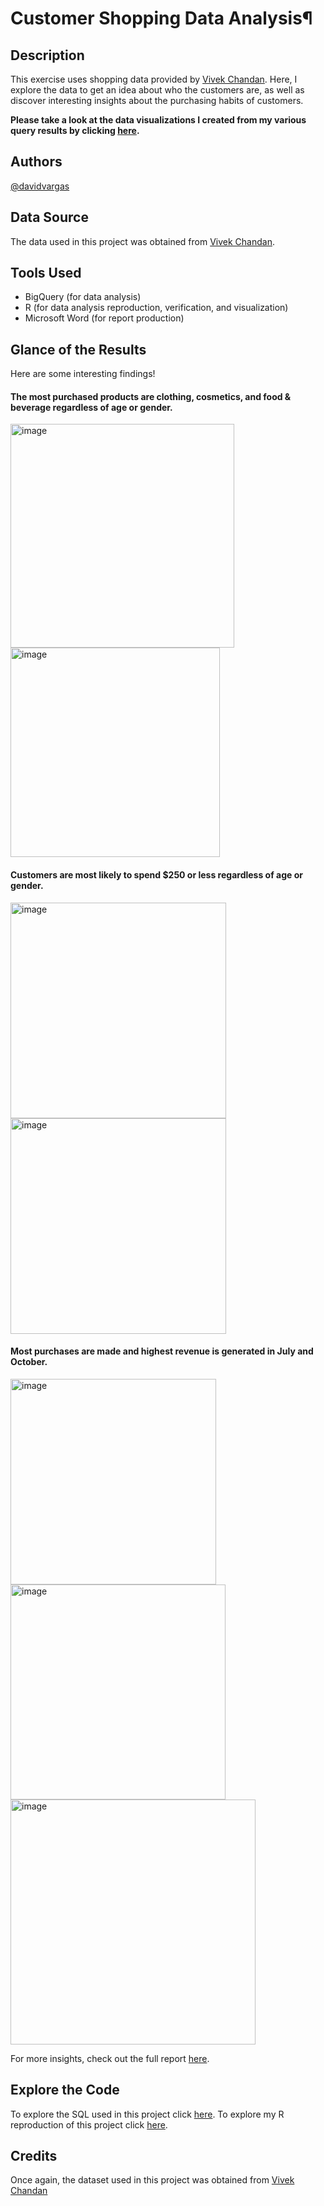 # Customer Shopping Data Analysis¶

## Description
This exercise uses shopping data provided by [Vivek Chandan](https://www.kaggle.com/datasets/vivekchandan/customer-shopping-data). Here, I explore the data to get an idea about who the customers are, as well as discover interesting insights about the purchasing habits of customers.

**Please take a look at the data visualizations I created from my various query results by clicking [here](https://github.com/davidvargas485/Customer-Shopping-Data-Analysis/blob/main/analysis-report-DV.pdf).**

## Authors
[@davidvargas](https://github.com/davidvargas485)

## Data Source
The data used in this project was obtained from [Vivek Chandan](https://www.kaggle.com/datasets/vivekchandan/customer-shopping-data).

## Tools Used
* BigQuery (for data analysis)
* R (for data analysis reproduction, verification, and visualization)
* Microsoft Word (for report production)

## Glance of the Results

Here are some interesting findings!

#### The most purchased products are clothing, cosmetics, and food & beverage regardless of age or gender.

<img width="358" alt="image" src="https://github.com/davidvargas485/Customer-Shopping-Data-Analysis/assets/127991602/221d35a4-87cd-4d36-8cfd-c3e47ed6c6dc">

<img width="335" alt="image" src="https://github.com/davidvargas485/Customer-Shopping-Data-Analysis/assets/127991602/68d810b9-57d8-4275-a590-00c57b1b7b89">


#### Customers are most likely to spend $250 or less regardless of age or gender.

<img width="345" alt="image" src="https://github.com/davidvargas485/Customer-Shopping-Data-Analysis/assets/127991602/9a673380-1bf4-40d5-ab0d-acf4a651e418">

<img width="345" alt="image" src="https://github.com/davidvargas485/Customer-Shopping-Data-Analysis/assets/127991602/e15ff950-41b9-42a1-8305-352f7f332c66">


#### Most purchases are made and highest revenue is generated in July and October.

<img width="329" alt="image" src="https://github.com/davidvargas485/Customer-Shopping-Data-Analysis/assets/127991602/c36d4c1b-e96e-4cc8-adba-1140c6845d3a">

<img width="344" alt="image" src="https://github.com/davidvargas485/Customer-Shopping-Data-Analysis/assets/127991602/b51df89f-696e-40b3-8720-7e490e3f7a0a">

<img width="392" alt="image" src="https://github.com/davidvargas485/Customer-Shopping-Data-Analysis/assets/127991602/4bf1bbe3-0b97-44e4-88a9-bb4f1ca1321c">

For more insights, check out the full report [here](https://github.com/davidvargas485/Customer-Shopping-Data-Analysis/blob/main/analysis-report-DV.pdf).

## Explore the Code

To explore the SQL used in this project click [here](https://github.com/davidvargas485/Customer-Shopping-Data-Analysis/blob/main/customer-shopping-data-analysis.sql).
To explore my R reproduction of this project click [here](https://github.com/davidvargas485/Customer-Shopping-Data-Analysis/blob/main/customer-shopping-data-analysis.R).

## Credits

Once again, the dataset used in this project was obtained from [Vivek Chandan](https://www.kaggle.com/datasets/vivekchandan/customer-shopping-data)


